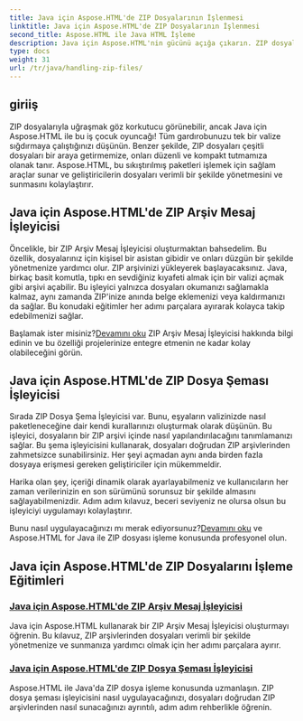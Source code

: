 ```yaml
---
title: Java için Aspose.HTML'de ZIP Dosyalarının İşlenmesi
linktitle: Java için Aspose.HTML'de ZIP Dosyalarının İşlenmesi
second_title: Aspose.HTML ile Java HTML İşleme
description: Java için Aspose.HTML'nin gücünü açığa çıkarın. ZIP dosyalarını yönetmeye yönelik eğitimleri keşfedin ve ZIP arşivlerini etkili bir şekilde yönetmek için temel teknikleri öğrenin.
type: docs
weight: 31
url: /tr/java/handling-zip-files/
---
```

## giriiş

ZIP dosyalarıyla uğraşmak göz korkutucu görünebilir, ancak Java için Aspose.HTML ile bu iş çocuk oyuncağı! Tüm gardırobunuzu tek bir valize sığdırmaya çalıştığınızı düşünün. Benzer şekilde, ZIP dosyaları çeşitli dosyaları bir araya getirmemize, onları düzenli ve kompakt tutmamıza olanak tanır. Aspose.HTML, bu sıkıştırılmış paketleri işlemek için sağlam araçlar sunar ve geliştiricilerin dosyaları verimli bir şekilde yönetmesini ve sunmasını kolaylaştırır.

## Java için Aspose.HTML'de ZIP Arşiv Mesaj İşleyicisi

Öncelikle, bir ZIP Arşiv Mesaj İşleyicisi oluşturmaktan bahsedelim. Bu özellik, dosyalarınız için kişisel bir asistan gibidir ve onları düzgün bir şekilde yönetmenize yardımcı olur. ZIP arşivinizi yükleyerek başlayacaksınız. Java, birkaç basit komutla, tıpkı en sevdiğiniz kıyafeti almak için bir valizi açmak gibi arşivi açabilir. Bu işleyici yalnızca dosyaları okumanızı sağlamakla kalmaz, aynı zamanda ZIP'inize anında belge eklemenizi veya kaldırmanızı da sağlar. Bu konudaki eğitimler her adımı parçalara ayırarak kolayca takip edebilmenizi sağlar. 

 Başlamak ister misiniz?[Devamını oku](./zip-archive-message-handler/) ZIP Arşiv Mesaj İşleyicisi hakkında bilgi edinin ve bu özelliği projelerinize entegre etmenin ne kadar kolay olabileceğini görün.

## Java için Aspose.HTML'de ZIP Dosya Şeması İşleyicisi

Sırada ZIP Dosya Şema İşleyicisi var. Bunu, eşyaların valizinizde nasıl paketleneceğine dair kendi kurallarınızı oluşturmak olarak düşünün. Bu işleyici, dosyaların bir ZIP arşivi içinde nasıl yapılandırılacağını tanımlamanızı sağlar. Bu şema işleyicisini kullanarak, dosyaları doğrudan ZIP arşivlerinden zahmetsizce sunabilirsiniz. Her şeyi açmadan aynı anda birden fazla dosyaya erişmesi gereken geliştiriciler için mükemmeldir. 

Harika olan şey, içeriği dinamik olarak ayarlayabilmeniz ve kullanıcıların her zaman verilerinizin en son sürümünü sorunsuz bir şekilde almasını sağlayabilmenizdir. Adım adım kılavuz, beceri seviyeniz ne olursa olsun bu işleyiciyi uygulamayı kolaylaştırır. 

 Bunu nasıl uygulayacağınızı mı merak ediyorsunuz?[Devamını oku](./zip-file-schema-handler/) ve Aspose.HTML for Java ile ZIP dosyası işleme konusunda profesyonel olun.

## Java için Aspose.HTML'de ZIP Dosyalarını İşleme Eğitimleri
### [Java için Aspose.HTML'de ZIP Arşiv Mesaj İşleyicisi](./zip-archive-message-handler/)
Java için Aspose.HTML kullanarak bir ZIP Arşiv Mesaj İşleyicisi oluşturmayı öğrenin. Bu kılavuz, ZIP arşivlerinden dosyaları verimli bir şekilde yönetmenize ve sunmanıza yardımcı olmak için her adımı parçalara ayırır.
### [Java için Aspose.HTML'de ZIP Dosya Şeması İşleyicisi](./zip-file-schema-handler/)
Aspose.HTML ile Java'da ZIP dosya işleme konusunda uzmanlaşın. ZIP dosya şeması işleyicisini nasıl uygulayacağınızı, dosyaları doğrudan ZIP arşivlerinden nasıl sunacağınızı ayrıntılı, adım adım rehberlikle öğrenin.